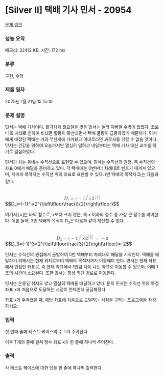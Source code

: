 # [Silver II] 택배 기사 민서 - 20954 

[문제 링크](https://www.acmicpc.net/problem/20954) 

### 성능 요약

메모리: 32412 KB, 시간: 172 ms

### 분류

구현, 수학

### 제출 일자

2025년 1월 21일 15:15:10

### 문제 설명

<p>민서는 택배 기사이다. 활기차게 월요일을 맞은 민서는 놀라 자빠질 수밖에 없었다. 코로나19 사태로 인하여 비대면 활동이 확산되면서 택배 물량이 급증하였기 때문이다. 민서에게 배정된 택배는 거의 무한개에 가까웠고 이대로라면 과로사를 피할 수 없을 것이다. 민서는 건강을 위하여 오늘까지만 열심히 일하고 내일부터는 택배 기사 대신 교수를 하기로 결심하였다.</p>

<p>민서가 사는 동네는 수직선으로 표현할 수 있으며, 민서는 수직선의 원점, 즉 수직선의 좌표 0에서 배달을 준비하고 있다. 각 택배에는 0번부터 차례대로 번호가 매겨져 있으며, 택배의 목적지는 수직선 위의 좌표로 표현할 수 있다. i번 택배의 목적지 D<sub>i</sub>는 다음과 같다.</p>

<p><mjx-container class="MathJax" jax="CHTML" display="true" style="font-size: 109%; position: relative;"> <mjx-math display="true" class="MJX-TEX" aria-hidden="true" style="margin-left: 0px; margin-right: 0px;"><mjx-msub><mjx-mi class="mjx-i"><mjx-c class="mjx-c1D437 TEX-I"></mjx-c></mjx-mi><mjx-script style="vertical-align: -0.15em;"><mjx-mi class="mjx-i" size="s"><mjx-c class="mjx-c1D456 TEX-I"></mjx-c></mjx-mi></mjx-script></mjx-msub><mjx-mo class="mjx-n" space="4"><mjx-c class="mjx-c3D"></mjx-c></mjx-mo><mjx-mo class="mjx-n" space="4"><mjx-c class="mjx-c28"></mjx-c></mjx-mo><mjx-mo class="mjx-n"><mjx-c class="mjx-c2212"></mjx-c></mjx-mo><mjx-mn class="mjx-n"><mjx-c class="mjx-c31"></mjx-c></mjx-mn><mjx-msup><mjx-mo class="mjx-n"><mjx-c class="mjx-c29"></mjx-c></mjx-mo><mjx-script style="vertical-align: 0.413em;"><mjx-mi class="mjx-i" size="s"><mjx-c class="mjx-c1D456 TEX-I"></mjx-c></mjx-mi></mjx-script></mjx-msup><mjx-mi class="mjx-i"><mjx-c class="mjx-cD7"></mjx-c></mjx-mi><mjx-msup><mjx-mn class="mjx-n"><mjx-c class="mjx-c32"></mjx-c></mjx-mn><mjx-script style="vertical-align: 0.413em;"><mjx-texatom size="s" texclass="ORD"><mjx-mrow><mjx-mo class="mjx-sop"><mjx-c class="mjx-c230A TEX-S1"></mjx-c></mjx-mo><mjx-mfrac><mjx-frac><mjx-num><mjx-nstrut></mjx-nstrut><mjx-mi class="mjx-i" size="s"><mjx-c class="mjx-c1D456 TEX-I"></mjx-c></mjx-mi></mjx-num><mjx-dbox><mjx-dtable><mjx-line></mjx-line><mjx-row><mjx-den><mjx-dstrut></mjx-dstrut><mjx-mn class="mjx-n" size="s"><mjx-c class="mjx-c32"></mjx-c></mjx-mn></mjx-den></mjx-row></mjx-dtable></mjx-dbox></mjx-frac></mjx-mfrac><mjx-mo class="mjx-sop"><mjx-c class="mjx-c230B TEX-S1"></mjx-c></mjx-mo></mjx-mrow></mjx-texatom></mjx-script></mjx-msup></mjx-math><mjx-assistive-mml unselectable="on" display="block"><math xmlns="http://www.w3.org/1998/Math/MathML" display="block"><msub><mi>D</mi><mi>i</mi></msub><mo>=</mo><mo stretchy="false">(</mo><mo>−</mo><mn>1</mn><msup><mo stretchy="false">)</mo><mi>i</mi></msup><mi>×</mi><msup><mn>2</mn><mrow data-mjx-texclass="ORD"><mrow data-mjx-texclass="INNER"><mo data-mjx-texclass="OPEN">⌊</mo><mfrac><mi>i</mi><mn>2</mn></mfrac><mo data-mjx-texclass="CLOSE">⌋</mo></mrow></mrow></msup></math></mjx-assistive-mml><span aria-hidden="true" class="no-mathjax mjx-copytext">$$D_i=(-1)^i×2^{\left\lfloor\frac{i}{2}\right\rfloor}$$</span> </mjx-container></p>

<p>여기서 ⌊x⌋는 바닥 함수로, x보다 크지 않은, 즉 x 이하의 정수 중 가장 큰 정수를 의미한다. 예를 들어, 3번 택배의 목적지 D<sub>3</sub>은 다음과 같이 계산할 수 있다.</p>

<p><mjx-container class="MathJax" jax="CHTML" display="true" style="font-size: 109%; position: relative;"> <mjx-math display="true" class="MJX-TEX" aria-hidden="true" style="margin-left: 0px; margin-right: 0px;"><mjx-msub><mjx-mi class="mjx-i"><mjx-c class="mjx-c1D437 TEX-I"></mjx-c></mjx-mi><mjx-script style="vertical-align: -0.15em;"><mjx-mn class="mjx-n" size="s"><mjx-c class="mjx-c33"></mjx-c></mjx-mn></mjx-script></mjx-msub><mjx-mo class="mjx-n" space="4"><mjx-c class="mjx-c3D"></mjx-c></mjx-mo><mjx-mo class="mjx-n" space="4"><mjx-c class="mjx-c28"></mjx-c></mjx-mo><mjx-mo class="mjx-n"><mjx-c class="mjx-c2212"></mjx-c></mjx-mo><mjx-mn class="mjx-n"><mjx-c class="mjx-c31"></mjx-c></mjx-mn><mjx-msup><mjx-mo class="mjx-n"><mjx-c class="mjx-c29"></mjx-c></mjx-mo><mjx-script style="vertical-align: 0.413em;"><mjx-mn class="mjx-n" size="s"><mjx-c class="mjx-c33"></mjx-c></mjx-mn></mjx-script></mjx-msup><mjx-mi class="mjx-i"><mjx-c class="mjx-cD7"></mjx-c></mjx-mi><mjx-msup><mjx-mn class="mjx-n"><mjx-c class="mjx-c32"></mjx-c></mjx-mn><mjx-script style="vertical-align: 0.413em;"><mjx-texatom size="s" texclass="ORD"><mjx-mrow><mjx-mo class="mjx-sop"><mjx-c class="mjx-c230A TEX-S1"></mjx-c></mjx-mo><mjx-mfrac><mjx-frac><mjx-num><mjx-nstrut></mjx-nstrut><mjx-mn class="mjx-n" size="s"><mjx-c class="mjx-c33"></mjx-c></mjx-mn></mjx-num><mjx-dbox><mjx-dtable><mjx-line></mjx-line><mjx-row><mjx-den><mjx-dstrut></mjx-dstrut><mjx-mn class="mjx-n" size="s"><mjx-c class="mjx-c32"></mjx-c></mjx-mn></mjx-den></mjx-row></mjx-dtable></mjx-dbox></mjx-frac></mjx-mfrac><mjx-mo class="mjx-sop"><mjx-c class="mjx-c230B TEX-S1"></mjx-c></mjx-mo></mjx-mrow></mjx-texatom></mjx-script></mjx-msup><mjx-mo class="mjx-n" space="4"><mjx-c class="mjx-c3D"></mjx-c></mjx-mo><mjx-mo class="mjx-n" space="4"><mjx-c class="mjx-c2212"></mjx-c></mjx-mo><mjx-mn class="mjx-n"><mjx-c class="mjx-c32"></mjx-c></mjx-mn></mjx-math><mjx-assistive-mml unselectable="on" display="block"><math xmlns="http://www.w3.org/1998/Math/MathML" display="block"><msub><mi>D</mi><mn>3</mn></msub><mo>=</mo><mo stretchy="false">(</mo><mo>−</mo><mn>1</mn><msup><mo stretchy="false">)</mo><mn>3</mn></msup><mi>×</mi><msup><mn>2</mn><mrow data-mjx-texclass="ORD"><mrow data-mjx-texclass="INNER"><mo data-mjx-texclass="OPEN">⌊</mo><mfrac><mn>3</mn><mn>2</mn></mfrac><mo data-mjx-texclass="CLOSE">⌋</mo></mrow></mrow></msup><mo>=</mo><mo>−</mo><mn>2</mn></math></mjx-assistive-mml><span aria-hidden="true" class="no-mathjax mjx-copytext">$$D_3=(-1)^3×2^{\left\lfloor\frac{3}{2}\right\rfloor}=-2$$</span> </mjx-container></p>

<p>민서는 수직선의 원점에서 출발하여 0번 택배부터 차례대로 배달을 시작한다. 택배를 배달하기 위해서는 현재 위치로부터 택배의 목적지까지 이동해야 한다. 민서는 현재 좌표에서 인접한 좌표로, 즉 현재 좌표에서 1만큼 차이 나는 좌표로 이동할 수 있으며, 이때 1초의 시간이 소요된다. 또한 민서는 항상 최단 경로로 이동한다.</p>

<p>민서는 온종일 쉬지도 않고 열심히 택배를 배달하고 있다. 문득 민서는 수직선 위의 특정 좌표 x에 처음으로 도달하는 시점이 언제인지 궁금해졌다.</p>

<p>좌표 x가 주어졌을 때, 해당 좌표에 처음으로 도달하는 시점을 구하는 프로그램을 작성하시오.</p>

### 입력 

 <p>첫 번째 줄에 테스트 케이스의 수 T가 주어진다.</p>

<p>이후 T개의 줄에 걸쳐 정수 좌표 x가 한 줄에 하나씩 주어진다.</p>

### 출력 

 <p>각 테스트 케이스에 대한 답을 한 줄에 하나씩 출력한다.</p>

